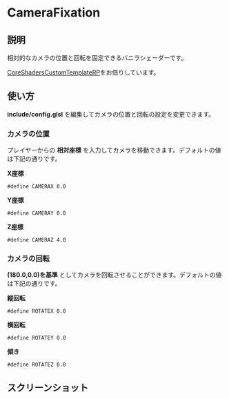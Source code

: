 # CameraFixation

## 説明
相対的なカメラの位置と回転を固定できるバニラシェーダーです。

[CoreShadersCustomTemplateRP](https://github.com/onnowhere/core_shaders/tree/master/CoreShadersCustomTemplateRP)をお借りしています。

## 使い方

__include/config.glsl__ を編集してカメラの位置と回転の設定を変更できます。

### カメラの位置

プレイヤーからの __相対座標__ を入力してカメラを移動できます。デフォルトの値は下記の通りです。

  __X座標__
  ```
  #define CAMERAX 0.0
  ```
  __Y座標__
  ```
  #define CAMERAY 0.0
  ```
  __Z座標__
  ```
  #define CAMERAZ 4.0
  ```
  
### カメラの回転

 __(180.0,0.0)を基準__ としてカメラを回転させることができます。デフォルトの値は下記の通りです。


  __縦回転__
  ```
  #define ROTATEX 0.0
  ```
  __横回転__
  ```
  #define ROTATEY 0.0
  ```
  __傾き__
  ```
  #define ROTATEZ 0.0
  ```

## スクリーンショット
